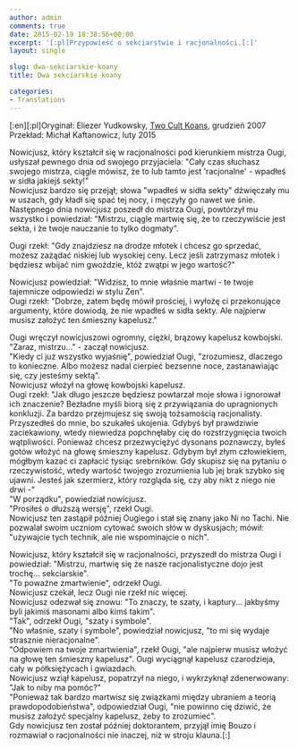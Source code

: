 ```yaml
---  
author: admin  
comments: true  
date: 2015-02-19 18:38:56+00:00  
excerpt: '[:pl]Przypowieść o sekciarstwie i racjonalności.[:]'  
layout: single  

slug: dwa-sekciarskie-koany  
title: Dwa sekciarskie koany  

categories:  
- Translations  
---  
```


[:en]<!-- more -->[:pl]Oryginał: Eliezer Yudkowsky, [Two Cult Koans](http://lesswrong.com/lw/m4/two_cult_koans/), grudzień 2007  
Przekład: Michał Kaftanowicz, luty 2015  

Nowicjusz, który kształcił się w racjonalności pod kierunkiem mistrza Ougi, usłyszał pewnego dnia od swojego przyjaciela: "Cały czas słuchasz swojego mistrza, ciągle mówisz, że to lub tamto jest 'racjonalne' - wpadłeś w sidła jakiejś sekty!"  
Nowicjusz bardzo się przejął; słowa "wpadłeś w sidła sekty" dźwięczały mu w uszach, gdy kładł się spać tej nocy, i męczyły go nawet we śnie.  
Następnego dnia nowicjusz poszedł do mistrza Ougi, powtórzył mu wszystko i powiedział: "Mistrzu, ciągle martwię się, że to rzeczywiście jest sekta, i że twoje nauczanie to tylko dogmaty".  
<!-- more -->Ougi rzekł: "Gdy znajdziesz na drodze młotek i chcesz go sprzedać, możesz zażądać niskiej lub wysokiej ceny. Lecz jeśli zatrzymasz młotek i będziesz wbijać nim gwoździe, któż zwątpi w jego wartość?"  
Nowicjusz powiedział: "Widzisz, to mnie właśnie martwi - te twoje tajemnicze odpowiedzi w stylu Zen".  
Ougi rzekł: "Dobrze, zatem będę mówił prościej, i wyłożę ci przekonujące argumenty, które dowiodą, że nie wpadłeś w sidła sekty. Ale najpierw musisz założyć ten śmieszny kapelusz."  

Ougi wręczył nowicjuszowi ogromny, ciężki, brązowy kapelusz kowbojski.  
"Zaraz, mistrzu..." - zaczął nowicjusz.  
"Kiedy ci już wszystko wyjaśnię", powiedział Ougi, "zrozumiesz, dlaczego to konieczne. Albo możesz nadal cierpieć bezsenne noce, zastanawiając się, czy jesteśmy sektą".  
Nowicjusz włożył na głowę kowbojski kapelusz.  
Ougi rzekł: "Jak długo jeszcze będziesz powtarzał moje słowa i ignorował ich znaczenie? Bezładne myśli biorą się z przywiązania do upragnionych konkluzji. Za bardzo przejmujesz się swoją tożsamością racjonalisty. Przyszedłeś do mnie, bo szukałeś ukojenia. Gdybyś był prawdziwie zaciekawiony, wtedy niewiedza popchnęłaby cię do rozstrzygnięcia twoich wątpliwości. Ponieważ chcesz przezwyciężyć dysonans poznawczy, byłeś gotów włożyć na głowę śmieszny kapelusz. Gdybym był złym człowiekiem, mógłbym kazać ci zapłacić tysiąc srebrników. Gdy skupisz się na pytaniu o rzeczywistość, wtedy wartość twojego zrozumienia lub jej brak szybko się ujawni. Jesteś jak szermierz, który rozgląda się, czy aby nikt z niego nie drwi -"  
"W porządku", powiedział nowicjusz.  
"Prosiłeś o dłuższą wersję", rzekł Ougi.  
Nowicjusz ten zastąpił później Ougiego i stał się znany jako Ni no Tachi. Nie pozwalał swoim uczniom cytować swoich słów w dyskusjach; mówił: "używajcie tych technik, ale nie wspominajcie o nich".  

Nowicjusz, który kształcił się w racjonalności, przyszedł do mistrza Ougi i powiedział: "Mistrzu, martwię się że nasze racjonalistyczne dojo jest trochę... sekciarskie".  
"To poważne zmartwienie", odrzekł Ougi.  
Nowicjusz czekał, lecz Ougi nie rzekł nic więcej.  
Nowicjusz odezwał się znowu: "To znaczy, te szaty, i kaptury... jakbyśmy byli jakimiś masonami albo kimś takim".  
"Tak", odrzekł Ougi, "szaty i symbole".  
"No właśnie, szaty i symbole", powiedział nowicjusz, "to mi się wydaje strasznie nieracjonalne".  
"Odpowiem na twoje zmartwienia", rzekł Ougi, "ale najpierw musisz włożyć na głowę ten śmieszny kapelusz". Ougi wyciągnął kapelusz czarodzieja, cały w półksiężycach i gwiazdach.  
Nowicjusz wziął kapelusz, popatrzył na niego, i wykrzyknął zdenerwowany: "Jak to niby ma pomóc?"  
"Ponieważ tak bardzo martwisz się związkami między ubraniem a teorią prawdopodobieństwa", odpowiedział Ougi, "nie powinno cię dziwić, że musisz założyć specjalny kapelusz, żeby to zrozumieć".  
Gdy nowicjusz ten został później doktorantem, przyjął imię Bouzo i rozmawiał o racjonalności nie inaczej, niż w stroju klauna.[:]  
